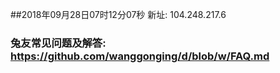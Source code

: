 ##2018年09月28日07时12分07秒 新址: 104.248.217.6
### 兔友常见问题及解答: https://github.com/wanggonging/d/blob/w/FAQ.md
